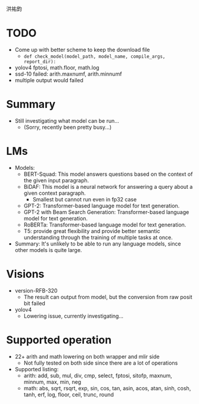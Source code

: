 洪祐鈞

# TODO

- Come up with better scheme to keep the download file
	- `def check_model(model_path, model_name, compile_args, report_dir):`
- yolov4 fptosi, math.floor, math.log
- ssd-10 failed: arith.maxnumf, arith.minnumf
- multiple output would failed

# Summary

- Still investigating what model can be run... 
	- (Sorry, recently been pretty busy...)
# LMs

- Models:
	- BERT-Squad: This model answers questions based on the context of the given input paragraph.
	- BiDAF: This model is a neural network for answering a query about a given context paragraph.
		- Smallest but cannot run even in fp32 case
	- GPT-2: Transformer-based language model for text generation.
	- GPT-2 with Beam Search Generation: Transformer-based language model for text generation.
	- RoBERTa: Transformer-based language model for text generation.
	- T5: provide great flexibility and provide better semantic understanding through the training of multiple tasks at once.
- Summary: It's unlikely to be able to run any language models, since other models is quite large.
# Visions

- version-RFB-320
	- The result can output from model, but the conversion from raw posit bit failed 
- yolov4
	- Lowering issue, currently investigating...

# Supported operation

- 22+ arith and math lowering on both wrapper and mlir side
	- Not fully tested on both side since there are a lot of operations
- Supported listing: 
	- arith: add, sub, mul, div, cmp, select, fptosi, sitofp, maxnum, minnum, max, min, neg
	- math: abs, sqrt, rsqrt, exp, sin, cos, tan, asin, acos, atan, sinh, cosh, tanh, erf, log, floor, ceil, trunc, round